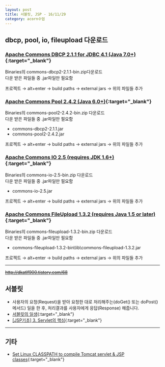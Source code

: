 ```yaml
---
layout: post
title: 서블릿, JSP - 16/11/29
category: acorn수업
---
```


## dbcp, pool, io, fileupload 다운로드

### [Apache Commons DBCP 2.1.1 for JDBC 4.1 (Java 7.0+)](https://commons.apache.org/proper/commons-dbcp/download_dbcp.cgi){:target="_blank"}  
Binaries의 commons-dbcp2-2.1.1-bin.zip다운로드  
다운 받은 파일들 중 .jar파일만 필요함  

프로젝트 → alt+enter → build paths → external jars → 위의 파일들 추가  


### [Apache Commons Pool 2.4.2 (Java 6.0+)](https://commons.apache.org/proper/commons-pool/download_pool.cgi){:target="_blank"}  

Binaries의 commons-pool2-2.4.2-bin.zip 다운로드  
다운 받은 파일들 중 .jar파일만 필요함  
- commons-dbcp2-2.1.1.jar  
- commons-pool2-2.4.2.jar  

프로젝트 → alt+enter → build paths → external jars → 위의 파일들 추가  


### [Apache Commons IO 2.5 (requires JDK 1.6+)](http://commons.apache.org/proper/commons-io/download_io.cgi){:target="_blank"}  

Binaries의 commons-io-2.5-bin.zip 다운로드  
다운 받은 파일들 중 .jar파일만 필요함  
- commons-io-2.5.jar  

프로젝트 → alt+enter → build paths → external jars → 위의 파일들 추가  


### [Apache Commons FileUpload 1.3.2 (requires Java 1.5 or later)](http://commons.apache.org/proper/commons-fileupload/download_fileupload.cgi){:target="_blank"}  
Binaries의 commons-fileupload-1.3.2-bin.zip 다운로드  
다운 받은 파일들 중 .jar파일만 필요함  
- commons-fileupload-1.3.2-bin\lib\commons-fileupload-1.3.2.jar  

프로젝트 → alt+enter → build paths → external jars → 위의 파일들 추가  

---

~~http://dkatlf900.tistory.com/68~~

## 서블릿
- 사용자의 요청(Request)을 받아 요청한 대로 처리해주는(doGet() 또는 doPost() 메서드) 일을 한 후, 처리결과를 사용자에게 응답(Response) 해줍니다.  
- [서블릿의 일생](http://www.silverwolf.co.kr/java/9906){:target="_blank"}  
- [[JSP기초] 3. Servlet의 핵심](http://yaic.tistory.com/entry/JSP-%EA%B8%B0%EC%B4%88-3-Servlet%EC%9D%98-%ED%95%B5%EC%8B%AC){:target="_blank"}  

---

## 기타

- [Set Linux CLASSPATH to compile Tomcat servlet & JSP classes](http://blog.jeffcosta.com/2006/11/01/set-linux-classpath-to-compile-tomcat-servlet-jsp-classes/){:target="_blank"}
